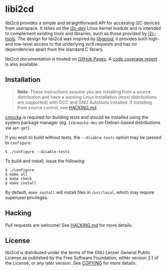 # libi2cd

libi2cd provides a simple and straightforward API for accessing I2C devices from
userspace. It relies on the [i2c-dev][1] Linux kernel module and is intended to
complement existing tools and libraries, such as those provided by
[i2c-tools][2]. The design for libi2cd was inspired by [libgpiod][3]; it
provides both high- and low-level access to the underlying ioctl requests and
has no dependencies apart from the standard C library.

libi2cd documentation is hosted on [GitHub Pages][4]. A [code coverage report][5]
is also available.

## Installation

> **Note**: These instructions assume you are installing from a source
> distribution and have a working Linux installation (most distributions are
> supported) with GCC and GNU Autotools installed. If installing from source
> control, see [HACKING.md].

[cmocka][6] is required for building tests and should be installed using the
system package manager (eg. `libcmocka-dev` on Debian-based distributions via
`apt-get`).

If you wish to build without tests, the `--disable-tests` option may be passed
to `configure`:

    $ ./configure --disable-tests

To build and install, issue the following:

    $ ./configure
    $ make all
    $ make check
    $ make install

By default, `make install` will install files in `/usr/local`, which may require
superuser privileges.

## Hacking

Pull requests are welcome! See [HACKING.md] for more details.

## License

libi2cd is distributed under the terms of the GNU Lesser General Public License
as published by the Free Software Foundation; either version 2.1 of the License,
or any later version. See [COPYING] for more details.

[1]: https://www.kernel.org/doc/Documentation/i2c/dev-interface
[2]: https://git.kernel.org/pub/scm/utils/i2c-tools/i2c-tools.git/
[3]: https://git.kernel.org/pub/scm/libs/libgpiod/libgpiod.git/
[4]: https://sstallion.github.io/libi2cd/
[5]: https://sstallion.github.io/libi2cd/coverage/
[6]: https://cmocka.org/

[COPYING]: COPYING
[HACKING.md]: HACKING.md

